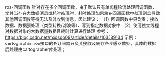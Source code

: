 
ros-回调函数
针对存在多个回调函数，由于默认只有单线程轮流处理回调函数，尤其当存在大数据消息或耗时处理时，耗时处理如果放在回调函数中处理则会导致其他回调函数等待无法及时收到消息，因此建议：
（1）回调函数中只负责：接收数据、数据预处理（类型转换/滤波等）、写到指定数据对象中
（2）使用独立线程对数据对象的大数据量数据且耗时计算进行处理
参考：
  https://blog.csdn.net/mxdsdo09/article/details/103589134
示例：
  cartographer_ros接口的各订阅器只负责接收及转存各传感器数据，具体的数据后处理由cartographer库处理；
  
